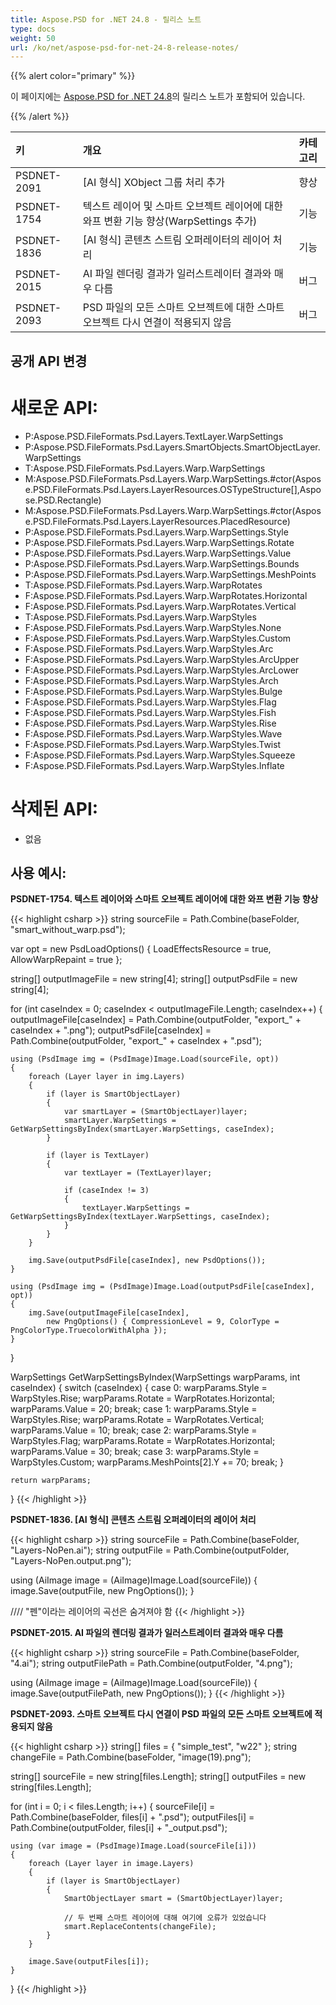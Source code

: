 ```yaml
---
title: Aspose.PSD for .NET 24.8 - 릴리스 노트
type: docs
weight: 50
url: /ko/net/aspose-psd-for-net-24-8-release-notes/
---
```


{{% alert color="primary" %}}

이 페이지에는 [Aspose.PSD for .NET 24.8](https://www.nuget.org/packages/Aspose.PSD/)의 릴리스 노트가 포함되어 있습니다.

{{% /alert %}}

| **키**       | **개요**                                                                    | **카테고리** |
|:------------|:----------------------------------------------------------------------------|:------------|
| PSDNET-2091 | [AI 형식] XObject 그룹 처리 추가                                             | 향상        |
| PSDNET-1754 | 텍스트 레이어 및 스마트 오브젝트 레이어에 대한 와프 변환 기능 향상(WarpSettings 추가) | 기능        |
| PSDNET-1836 | [AI 형식] 콘텐츠 스트림 오퍼레이터의 레이어 처리                              | 기능        |
| PSDNET-2015 | AI 파일 렌더링 결과가 일러스트레이터 결과와 매우 다름                              | 버그        |
| PSDNET-2093 | PSD 파일의 모든 스마트 오브젝트에 대한 스마트 오브젝트 다시 연결이 적용되지 않음 | 버그        |

## **공개 API 변경**
# **새로운 API:**

- P:Aspose.PSD.FileFormats.Psd.Layers.TextLayer.WarpSettings
- P:Aspose.PSD.FileFormats.Psd.Layers.SmartObjects.SmartObjectLayer.WarpSettings
- T:Aspose.PSD.FileFormats.Psd.Layers.Warp.WarpSettings
- M:Aspose.PSD.FileFormats.Psd.Layers.Warp.WarpSettings.#ctor(Aspose.PSD.FileFormats.Psd.Layers.LayerResources.OSTypeStructure[],Aspose.PSD.Rectangle)
- M:Aspose.PSD.FileFormats.Psd.Layers.Warp.WarpSettings.#ctor(Aspose.PSD.FileFormats.Psd.Layers.LayerResources.PlacedResource)
- P:Aspose.PSD.FileFormats.Psd.Layers.Warp.WarpSettings.Style
- P:Aspose.PSD.FileFormats.Psd.Layers.Warp.WarpSettings.Rotate
- P:Aspose.PSD.FileFormats.Psd.Layers.Warp.WarpSettings.Value
- P:Aspose.PSD.FileFormats.Psd.Layers.Warp.WarpSettings.Bounds
- P:Aspose.PSD.FileFormats.Psd.Layers.Warp.WarpSettings.MeshPoints
- T:Aspose.PSD.FileFormats.Psd.Layers.Warp.WarpRotates
- F:Aspose.PSD.FileFormats.Psd.Layers.Warp.WarpRotates.Horizontal
- F:Aspose.PSD.FileFormats.Psd.Layers.Warp.WarpRotates.Vertical
- T:Aspose.PSD.FileFormats.Psd.Layers.Warp.WarpStyles
- F:Aspose.PSD.FileFormats.Psd.Layers.Warp.WarpStyles.None
- F:Aspose.PSD.FileFormats.Psd.Layers.Warp.WarpStyles.Custom
- F:Aspose.PSD.FileFormats.Psd.Layers.Warp.WarpStyles.Arc
- F:Aspose.PSD.FileFormats.Psd.Layers.Warp.WarpStyles.ArcUpper
- F:Aspose.PSD.FileFormats.Psd.Layers.Warp.WarpStyles.ArcLower
- F:Aspose.PSD.FileFormats.Psd.Layers.Warp.WarpStyles.Arch
- F:Aspose.PSD.FileFormats.Psd.Layers.Warp.WarpStyles.Bulge
- F:Aspose.PSD.FileFormats.Psd.Layers.Warp.WarpStyles.Flag
- F:Aspose.PSD.FileFormats.Psd.Layers.Warp.WarpStyles.Fish
- F:Aspose.PSD.FileFormats.Psd.Layers.Warp.WarpStyles.Rise
- F:Aspose.PSD.FileFormats.Psd.Layers.Warp.WarpStyles.Wave
- F:Aspose.PSD.FileFormats.Psd.Layers.Warp.WarpStyles.Twist
- F:Aspose.PSD.FileFormats.Psd.Layers.Warp.WarpStyles.Squeeze
- F:Aspose.PSD.FileFormats.Psd.Layers.Warp.WarpStyles.Inflate

# **삭제된 API:**
- 없음

## **사용 예시:**

**PSDNET-1754. 텍스트 레이어와 스마트 오브젝트 레이어에 대한 와프 변환 기능 향상**

{{< highlight csharp >}}
string sourceFile = Path.Combine(baseFolder, "smart_without_warp.psd");

var opt = new PsdLoadOptions()
{
    LoadEffectsResource = true,
    AllowWarpRepaint = true
};

string[] outputImageFile = new string[4];
string[] outputPsdFile = new string[4];

for (int caseIndex = 0; caseIndex < outputImageFile.Length; caseIndex++)
{
    outputImageFile[caseIndex] = Path.Combine(outputFolder, "export_" + caseIndex + ".png");
    outputPsdFile[caseIndex] = Path.Combine(outputFolder, "export_" + caseIndex + ".psd");

    using (PsdImage img = (PsdImage)Image.Load(sourceFile, opt))
    {
        foreach (Layer layer in img.Layers)
        {
            if (layer is SmartObjectLayer)
            {
                var smartLayer = (SmartObjectLayer)layer;
                smartLayer.WarpSettings = GetWarpSettingsByIndex(smartLayer.WarpSettings, caseIndex);
            }

            if (layer is TextLayer)
            {
                var textLayer = (TextLayer)layer;

                if (caseIndex != 3)
                {
                    textLayer.WarpSettings = GetWarpSettingsByIndex(textLayer.WarpSettings, caseIndex);
                }
            }
        }

        img.Save(outputPsdFile[caseIndex], new PsdOptions());
    }

    using (PsdImage img = (PsdImage)Image.Load(outputPsdFile[caseIndex], opt))
    {
        img.Save(outputImageFile[caseIndex],
            new PngOptions() { CompressionLevel = 9, ColorType = PngColorType.TruecolorWithAlpha });
    }
}

WarpSettings GetWarpSettingsByIndex(WarpSettings warpParams, int caseIndex)
{
    switch (caseIndex)
    {
        case 0:
            warpParams.Style = WarpStyles.Rise;
            warpParams.Rotate = WarpRotates.Horizontal;
            warpParams.Value = 20;
            break;
        case 1:
            warpParams.Style = WarpStyles.Rise;
            warpParams.Rotate = WarpRotates.Vertical;
            warpParams.Value = 10;
            break;
        case 2:
            warpParams.Style = WarpStyles.Flag;
            warpParams.Rotate = WarpRotates.Horizontal;
            warpParams.Value = 30;
            break;
        case 3:
            warpParams.Style = WarpStyles.Custom;
            warpParams.MeshPoints[2].Y += 70;
            break;
    }

    return warpParams;
}
{{< /highlight >}}

**PSDNET-1836. [AI 형식] 콘텐츠 스트림 오퍼레이터의 레이어 처리**

{{< highlight csharp >}}
string sourceFile = Path.Combine(baseFolder, "Layers-NoPen.ai");
string outputFile = Path.Combine(outputFolder, "Layers-NoPen.output.png");

using (AiImage image = (AiImage)Image.Load(sourceFile))
{
    image.Save(outputFile, new PngOptions());
}

//// "펜"이라는 레이어의 곡선은 숨겨져야 함
{{< /highlight >}}

**PSDNET-2015. AI 파일의 렌더링 결과가 일러스트레이터 결과와 매우 다름**

{{< highlight csharp >}}
string sourceFile = Path.Combine(baseFolder, "4.ai");
string outputFilePath = Path.Combine(outputFolder, "4.png");

using (AiImage image = (AiImage)Image.Load(sourceFile))
{
    image.Save(outputFilePath, new PngOptions());
}
{{< /highlight >}}

**PSDNET-2093. 스마트 오브젝트 다시 연결이 PSD 파일의 모든 스마트 오브젝트에 적용되지 않음**

{{< highlight csharp >}}
string[] files = { "simple_test", "w22" };
string changeFile = Path.Combine(baseFolder, "image(19).png");

string[] sourceFile = new string[files.Length];
string[] outputFiles = new string[files.Length];

for (int i = 0; i < files.Length; i++)
{
    sourceFile[i] = Path.Combine(baseFolder, files[i] + ".psd");
    outputFiles[i] = Path.Combine(outputFolder, files[i] + "_output.psd");

    using (var image = (PsdImage)Image.Load(sourceFile[i]))
    {
        foreach (Layer layer in image.Layers)
        {
            if (layer is SmartObjectLayer)
            {
                SmartObjectLayer smart = (SmartObjectLayer)layer;

                // 두 번째 스마트 레이어에 대해 여기에 오류가 있었습니다
                smart.ReplaceContents(changeFile);
            }
        }

        image.Save(outputFiles[i]);
    }
}
{{< /highlight >}}
